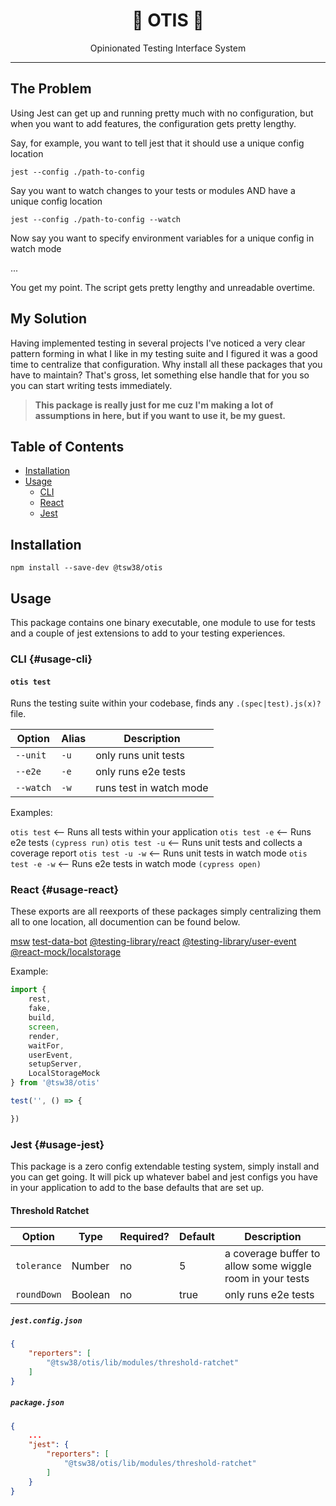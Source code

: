 <div align="center">
<h1>🦺 OTIS 🦺</h1>
<p>Opinionated Testing Interface System</p>
</div>

-----

## The Problem

Using Jest can get up and running pretty much with no configuration, but when you want to add features, the configuration gets pretty lengthy.

Say, for example, you want to tell jest that it should use a unique config location

`jest --config ./path-to-config`

Say you want to watch changes to your tests or modules AND have a unique config location

`jest --config ./path-to-config --watch`

Now say you want to specify environment variables for a unique config in watch mode

...

You get my point. The script gets pretty lengthy and unreadable overtime.


## My Solution

Having implemented testing in several projects I've noticed a very clear pattern forming in what I like in my testing suite and I figured it was a good time to centralize that configuration. Why install all these packages that you have to maintain? That's gross, let something else handle that for you so you can start writing tests immediately.

> **This package is really just for me cuz I'm making a lot of assumptions in here, but if you want to use it, be my guest.**

## Table of Contents
- [Installation](#installation)
- [Usage](#usage)
    - [CLI](#usage-cli)
    - [React](#usage-react)
    - [Jest](#usage-jest)

## Installation

```shell
npm install --save-dev @tsw38/otis
```

## Usage

This package contains one binary executable, one module to use for tests and a couple of jest extensions to add to your testing experiences.

### CLI {#usage-cli}

#### `otis test`
Runs the testing suite within your codebase, finds any `.(spec|test).js(x)?` file.

|    Option    | Alias | Description             |
| ------------ | ----- | ----------------------- |
| `--unit`     | `-u`  | only runs unit tests    |
| `--e2e`      | `-e`  | only runs e2e tests     |
| `--watch`    | `-w`  | runs test in watch mode |

Examples:

`otis test`       <-- Runs all tests within your application
`otis test -e`    <-- Runs e2e tests `(cypress run)`
`otis test -u`    <-- Runs unit tests and collects a coverage report
`otis test -u -w` <-- Runs unit tests in watch mode
`otis test -e -w` <-- Runs e2e tests in watch mode `(cypress open)`

### React {#usage-react}

These exports are all reexports of these packages simply centralizing them all to one location, all documention can be found below.

[msw](https://www.npmjs.com/package/msw)
[test-data-bot](https://www.npmjs.com/package/@jackfranklin/test-data-bot)
[@testing-library/react](https://www.npmjs.com/package/@testing-library/react)
[@testing-library/user-event](https://www.npmjs.com/package/@testing-library/user-event)
[@react-mock/localstorage](https://www.npmjs.com/package/@react-mock/localstorage)


Example:

```jsx
import {
    rest,
    fake,
    build,
    screen,
    render,
    waitFor,
    userEvent,
    setupServer,
    LocalStorageMock
} from '@tsw38/otis'

test('', () => {

})
```

### Jest {#usage-jest}

This package is a zero config extendable testing system, simply install  and you can get going. It will pick up whatever babel and jest configs you have in your application to add to the base defaults that are set up.

#### Threshold Ratchet

|    Option    | Type    | Required? | Default | Description             |
| ------------ | ------- | --------- | ------- | ----------------------- |
| `tolerance`  | Number  |    no     |  5      | a coverage buffer to allow some wiggle room in your tests    |
| `roundDown`  | Boolean |    no     | true    | only runs e2e tests     |

##### `jest.config.json`
```json
{
    "reporters": [
        "@tsw38/otis/lib/modules/threshold-ratchet"
    ]
}
```
##### `package.json`
```json
{
    ...
    "jest": {
        "reporters": [
            "@tsw38/otis/lib/modules/threshold-ratchet"
        ]
    }
}
```